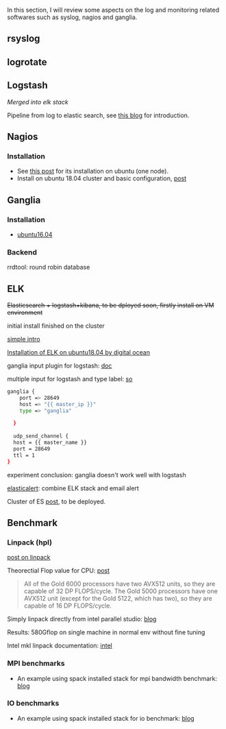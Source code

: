 In this section, I will review some aspects on the log and monitoring related softwares such as syslog, nagios and ganglia.

## rsyslog

## logrotate

## Logstash

*Merged into elk stack*

Pipeline from log to elastic search, see [this blog](https://www.cnblogs.com/yincheng/p/logstash.html) for introduction.

## Nagios

### Installation

* See [this post](https://websiteforstudents.com/install-nagios-server-on-ubuntu-16-04-17-10-18-04-lts-server/) for its installation on ubuntu (one node).
* Install on ubuntu 18.04 cluster and basic configuration, [post](https://help.ubuntu.com/lts/serverguide/nagios.html.en)

## Ganglia

### Installation

* [ubuntu16.04](https://hostpresto.com/community/tutorials/how-to-install-and-configure-ganglia-monitor-on-ubuntu-16-04/)

### Backend

rrdtool: round robin database

## ELK

~~Elasticsearch + logstash+kibana, to be dployed soon, firstly install on VM environment~~

initial install finished on the cluster

[simple intro](https://www.ibm.com/developerworks/cn/opensource/os-cn-elk/index.html)

[Installation of ELK on ubuntu18.04 by digital ocean](https://www.digitalocean.com/community/tutorials/how-to-install-elasticsearch-logstash-and-kibana-elastic-stack-on-ubuntu-18-04)

ganglia input plugin for logstash: [doc](https://www.elastic.co/guide/en/logstash/current/plugins-inputs-ganglia.html)

multiple input for logstash and type label: [so](https://stackoverflow.com/questions/18330541/how-to-handle-multiple-heterogeneous-inputs-with-logstash)

```bash
ganglia {
    port => 28649
    host => "{{ master_ip }}"
    type => "ganglia"
    
  }
  
  udp_send_channel {
  host = {{ master_name }}
  port = 28649
  ttl = 1
}
```

experiment conclusion: ganglia doesn't work well with logstash

[elasticalert](https://elastalert.readthedocs.io/en/latest/elastalert.html): combine ELK stack and email alert

Cluster of ES [post](https://cloud.tencent.com/developer/article/1189282), to be deployed.

## Benchmark

### Linpack (hpl)

[post on linpack](https://saintaardvarkthecarpeted.com/blog/2011/06/10/linpack-_a_newbies_view/)

Theorectial Flop value for CPU: [post](https://software.intel.com/en-us/forums/software-tuning-performance-optimization-platform-monitoring/topic/761046)

> All of the Gold 6000 processors have two AVX512 units, so they are capable of 32 DP FLOPS/cycle.  The Gold 5000 processors have one AVX512 unit (except for the Gold 5122, which has two), so they are capable of 16 DP FLOPS/cycle.

Simply linpack directly from intel parallel studio: [blog](http://blog.chonor.cn/index.php/hplhigh-performance-linpack/)

Results: 580Gflop on single machine in normal env without fine tuning

Intel mkl linpack documentation: [intel](https://software.intel.com/en-us/mkl-windows-developer-guide-intel-distribution-for-linpack-benchmark)

### MPI benchmarks

* An example using spack installed stack for mpi bandwidth benchmark: [blog](https://jiaweizhuang.github.io/blog/mpi-tcp-ec2/#mpi-bandwidth-test-with-osu-mirco-benchmarks)

### IO benchmarks

* An example using spack installed stack for io benchmark: [blog](https://jiaweizhuang.github.io/blog/fsx-experiments/#i-o-benchmark-by-ior)